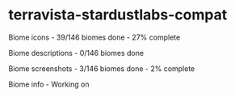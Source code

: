 # terravista-stardustlabs-compat

Biome icons - 39/146 biomes done - 27% complete

Biome descriptions - 0/146 biomes done

Biome screenshots - 3/146 biomes done - 2% complete

Biome info - Working on
